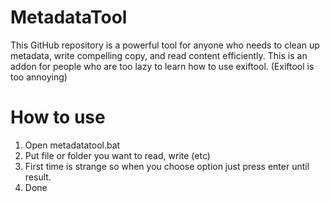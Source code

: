# MetadataTool
This GitHub repository is a powerful tool for anyone who needs to clean up metadata, write compelling copy, and read content efficiently. This is an addon for people who are too lazy to learn how to use exiftool. (Exiftool is too annoying)

# How to use

1. Open metadatatool.bat
2. Put file or folder you want to read, write (etc)
3. First time is strange so when you choose option just press enter until result.
4. Done

